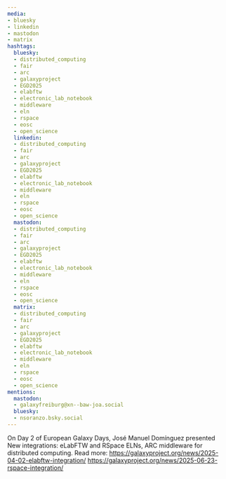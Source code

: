 ```yaml
---
media:
- bluesky
- linkedin
- mastodon
- matrix
hashtags:
  bluesky:
  - distributed_computing
  - fair
  - arc
  - galaxyproject
  - EGD2025
  - elabftw
  - electronic_lab_notebook
  - middleware
  - eln
  - rspace
  - eosc
  - open_science
  linkedin:
  - distributed_computing
  - fair
  - arc
  - galaxyproject
  - EGD2025
  - elabftw
  - electronic_lab_notebook
  - middleware
  - eln
  - rspace
  - eosc
  - open_science
  mastodon:
  - distributed_computing
  - fair
  - arc
  - galaxyproject
  - EGD2025
  - elabftw
  - electronic_lab_notebook
  - middleware
  - eln
  - rspace
  - eosc
  - open_science
  matrix:
  - distributed_computing
  - fair
  - arc
  - galaxyproject
  - EGD2025
  - elabftw
  - electronic_lab_notebook
  - middleware
  - eln
  - rspace
  - eosc
  - open_science
mentions:
  mastodon:
  - galaxyfreiburg@xn--baw-joa.social
  bluesky:
  - nsoranzo.bsky.social
---
```


On Day 2 of European Galaxy Days, José Manuel Domínguez presented New integrations: eLabFTW and RSpace ELNs, ARC middleware for distributed computing.
Read more: https://galaxyproject.org/news/2025-04-02-elabftw-integration/
https://galaxyproject.org/news/2025-06-23-rspace-integration/